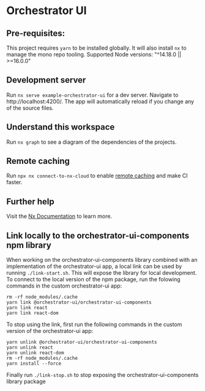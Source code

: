 # Orchestrator UI

## Pre-requisites:

This project requires `yarn` to be installed globally. It will also install `nx` to manage the mono repo tooling.
Supported Node versions: "^14.18.0 || >=16.0.0"

## Development server

Run `nx serve example-orchestrator-ui` for a dev server. Navigate to http://localhost:4200/. The app will automatically reload if you change any of the source files.

## Understand this workspace

Run `nx graph` to see a diagram of the dependencies of the projects.

## Remote caching

Run `npx nx connect-to-nx-cloud` to enable [remote caching](https://nx.app) and make CI faster.

## Further help

Visit the [Nx Documentation](https://nx.dev) to learn more.

## Link locally to the orchestrator-ui-components npm library

When working on the orchestrator-ui-components library combined with an implementation of the orchestrator-ui app, a local link can be used by running `./link-start.sh`. This will expose the library for local development. To connect to the local version of the npm package, run the folowing commands in the custom orchestrator-ui app:

```shell
rm -rf node_modules/.cache
yarn link @orchestrator-ui/orchestrator-ui-components
yarn link react
yarn link react-dom
```

To stop using the link, first run the following commands in the custom version of the orchestrator-ui app:

```shell
yarn unlink @orchestrator-ui/orchestrator-ui-components
yarn unlink react
yarn unlink react-dom
rm -rf node_modules/.cache
yarn install --force
```

Finally run `./link-stop.sh` to stop exposing the orchestrator-ui-components library package
